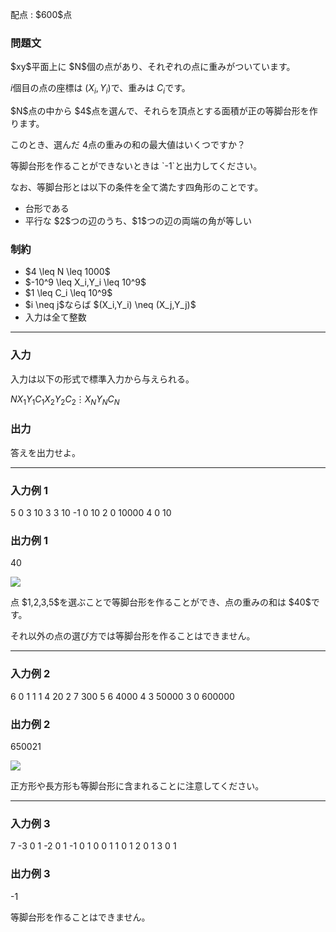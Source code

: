 
<div>

<span>

<span>

<p>
配点 : $600$点
</p>

<div>

<section>

### **問題文**

<p>
$xy$平面上に $N$個の点があり、それぞれの点に重みがついています。

$i$個目の点の座標は $(X_i,Y_i)$で、重みは $C_i$です。  
</p>

<p>
$N$点の中から $4$点を選んで、それらを頂点とする面積が正の等脚台形を作ります。

このとき、選んだ $4$点の重みの和の最大値はいくつですか？  
</p>

<p>
等脚台形を作ることができないときは `-1`と出力してください。  
</p>

<p>
なお、等脚台形とは以下の条件を全て満たす四角形のことです。  
</p>

<ul>

<li>
台形である  
</li>

<li>
平行な $2$つの辺のうち、$1$つの辺の両端の角が等しい  
</li>

</ul>

</section>

</div>

<div>

<section>

### **制約**

<ul>

<li>
$4 \leq N \leq 1000$
</li>

<li>
$-10^9 \leq X_i,Y_i \leq 10^9$
</li>

<li>
$1 \leq C_i \leq 10^9$
</li>

<li>
$i \neq j$ならば $(X_i,Y_i) \neq (X_j,Y_j)$
</li>

<li>
入力は全て整数
</li>

</ul>

</section>

</div>

---

<div>

<div>

<section>

### **入力**

<p>
入力は以下の形式で標準入力から与えられる。
</p>

<div>

$N$$X_1$$Y_1$$C_1$$X_2$$Y_2$$C_2$$\vdots$$X_N$$Y_N$$C_N$
</div>

</section>

</div>

<div>

<section>

### **出力**

<p>
答えを出力せよ。  
</p>

</section>

</div>

</div>

---

<div>

<section>

### **入力例 1**

<div>

5
0 3 10
3 3 10
-1 0 10
2 0 10000
4 0 10

</div>

</section>

</div>

<div>

<section>

### **出力例 1**

<div>

40

</div>

<p>

<img src="https://img.atcoder.jp/ghi/950d55e5491c25b5776d4bec170f313a.png">

</img>

</p>

<p>
点 $1,2,3,5$を選ぶことで等脚台形を作ることができ、点の重みの和は $40$です。

それ以外の点の選び方では等脚台形を作ることはできません。  
</p>

</section>

</div>

---

<div>

<section>

### **入力例 2**

<div>

6
0 1 1
1 4 20
2 7 300
5 6 4000
4 3 50000
3 0 600000

</div>

</section>

</div>

<div>

<section>

### **出力例 2**

<div>

650021

</div>

<p>

<img src="https://img.atcoder.jp/ghi/5b2010c444d75d8220a5b19a356a3ee9.png">

</img>

</p>

<p>
正方形や長方形も等脚台形に含まれることに注意してください。
</p>

</section>

</div>

---

<div>

<section>

### **入力例 3**

<div>

7
-3 0 1
-2 0 1
-1 0 1
0 0 1
1 0 1
2 0 1
3 0 1

</div>

</section>

</div>

<div>

<section>

### **出力例 3**

<div>

-1

</div>

<p>
等脚台形を作ることはできません。  
</p>

</section>

</div>

</span>

</span>

</div>
